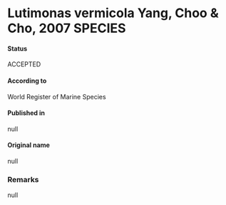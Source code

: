 # Lutimonas vermicola Yang, Choo & Cho, 2007 SPECIES

#### Status
ACCEPTED

#### According to
World Register of Marine Species

#### Published in
null

#### Original name
null

### Remarks
null